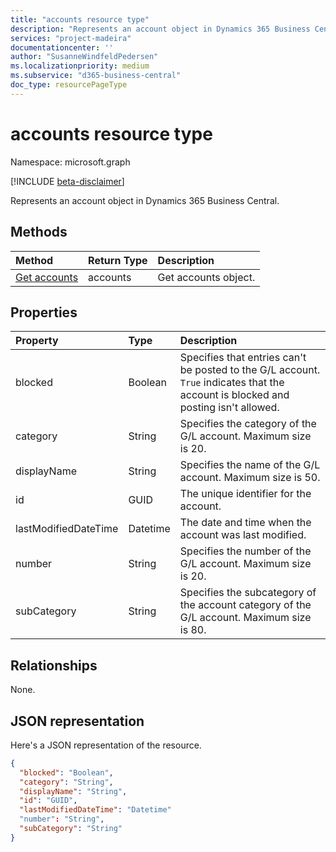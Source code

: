 ```yaml
---
title: "accounts resource type"
description: "Represents an account object in Dynamics 365 Business Central."
services: "project-madeira"
documentationcenter: ''
author: "SusanneWindfeldPedersen"
ms.localizationpriority: medium
ms.subservice: "d365-business-central"
doc_type: resourcePageType
---
```


# accounts resource type

Namespace: microsoft.graph

[!INCLUDE [beta-disclaimer](../../includes/beta-disclaimer.md)]

Represents an account object in Dynamics 365 Business Central.

## Methods

| Method       | Return Type  |Description|
|:---------------|:--------|:----------|
|[Get accounts](../api/dynamics-account-get.md)|accounts|Get accounts object.|

## Properties
| Property	   | Type	|Description|
|:---------------|:--------|:----------|
|blocked|Boolean|Specifies that entries can't be posted to the G/L account. `True` indicates that the account is blocked and posting isn't allowed.|
|category|String|Specifies the category of the G/L account. Maximum size is 20.|
|displayName|String|Specifies the name of the G/L account. Maximum size is 50.|
|id|GUID|The unique identifier for the account.|
|lastModifiedDateTime|Datetime|The date and time when the account was last modified.|
|number|String |Specifies the number of the G/L account. Maximum size is 20.|
|subCategory|String|Specifies the subcategory of the account category of the G/L account. Maximum size is 80.|

## Relationships
None.

## JSON representation

Here's a JSON representation of the resource.


```json
{
  "blocked": "Boolean",  
  "category": "String",
  "displayName": "String",
  "id": "GUID",
  "lastModifiedDateTime": "Datetime"
  "number": "String",
  "subCategory": "String"
}
```


